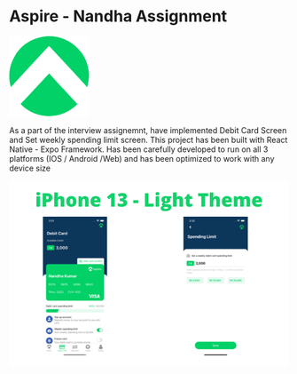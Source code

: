 # Aspire - Nandha Assignment
![alt text](https://github.com/nandhamkumar/aspire-nandha/blob/master/assets/images/icon.png?raw=true)
  
  As a part of the interview assignemnt, have implemented Debit Card Screen and Set weekly spending limit screen.
  This project has been built with React Native - Expo Framework. Has been carefully developed to run on all 3 platforms (IOS / Android /Web) and has been optimized to work with any device size
  
  ![alt text](https://github.com/nandhamkumar/aspire-nandha/blob/master/screenshots/ios.png?raw=true)